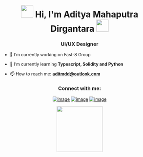 
<h1 align="center"><img src="https://emoji.gg/assets/emoji/7652-sleepingkitten-zz.png" height="40"> Hi, I'm Aditya Mahaputra Dirgantara 
  <img height="40" src="https://emoji.gg/assets/emoji/7333-parrotdance.gif">
</h1>
<h3 align="center">UI/UX Designer</h3>

- 🔭 I’m currently working on Fast-8 Group

- 🌱 I’m currently learning **Typescript, Solidity and Python**

- 📫 How to reach me: **aditmdd@outlook.com**


<h3 align="center">Connect with me:</h3>
<div align="center">

[![image](https://img.shields.io/badge/LinkedIn-0077B5?style=for-the-badge&logo=linkedin&logoColor=white)](https://www.linkedin.com/in/aditmdd/)
[![image](https://img.shields.io/badge/Instagram-E4405F?style=for-the-badge&logo=instagram&logoColor=white)](https://www.instagram.com/aditmdd/)
[![image](https://img.shields.io/badge/Twitter-1DA1F2?style=for-the-badge&logo=twitter&logoColor=white)](https://twitter.com/aditmdd)
  
</div>

<p align= "center">
  <img height= "150" src="https://github-readme-stats.vercel.app/api?username=aditmdd&theme=react&show_icons=true&include_all_commits=true" />
</p>
